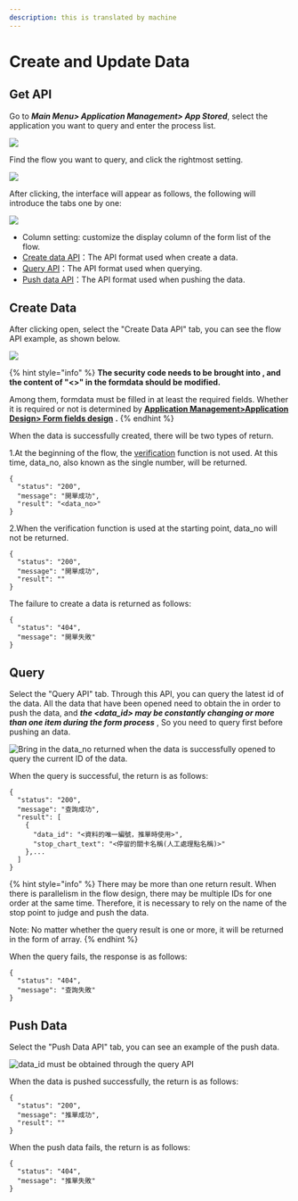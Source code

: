 ```yaml
---
description: this is translated by machine
---
```


# Create and Update Data

## Get API

Go to _**Main Menu&gt; Application Management&gt; App Stored**_, select the application you want to query and enter the process list.

![](../.gitbook/assets/pic028.jpg)

Find the flow you want to query, and click the rightmost setting.

![](../.gitbook/assets/pic029.jpg)

After clicking, the interface will appear as follows, the following will introduce the tabs one by one:

![](../.gitbook/assets/pic032%20%281%29.jpg)

* Column setting: customize the display column of the form list of the flow.
* [Create data API](kuai-su-kai-chan-tui-chan.md#kai-chan)：The API format used when create a data.
* [Query API](kuai-su-kai-chan-tui-chan.md#cha-xun)：The API format used when querying.
* [Push data API](kuai-su-kai-chan-tui-chan.md#tui-chan)：The API format used when pushing the data.

## Create Data

After clicking open, select the "Create Data API" tab, you can see the flow API example, as shown below.

![](../.gitbook/assets/jie-tu-20200722-xia-wu-2.06.55.png)

{% hint style="info" %}
**The security code needs to be brought into , and the content of "&lt;&gt;" in the formdata should be modified.**

Among them, formdata must be filled in at least the required fields. Whether it is required or not is determined by [**Application Management&gt;Application Design&gt; Form fields design**](../5/6.md#xin-jian-bian-ji-liu-cheng-ye-mian-biao-chan-she-ji) **.**
{% endhint %}

When the data is successfully created, there will be two types of return.

1.At the beginning of the flow, the [verification](../5/6.md#kai-shi) function is not used. At this time, data\_no, also known as the single number, will be returned.

```text
{
  "status": "200",
  "message": "開單成功",
  "result": "<data_no>"
}
```

2.When the verification function is used at the starting point, data\_no will not be returned.

```text
{
  "status": "200",
  "message": "開單成功",
  "result": ""
}
```

The failure to create a data is returned as follows:

```text
{
  "status": "404",
  "message": "開單失敗"
}
```

## Query

Select the "Query API" tab. Through this API, you can query the latest id of the data. All the data that have been opened need to obtain the  in order to push the data, and _**the &lt;data\_id&gt;  may be constantly changing or more than one item during the form process**_ , So you need to query first before pushing an data.

![Bring in the data\_no returned when the data is successfully opened to query the current ID of the data.](../.gitbook/assets/jie-tu-20200722-xia-wu-2.06.41.png)

When the query is successful, the return is as follows:

```text
{
  "status": "200",
  "message": "查詢成功",
  "result": [
    {
      "data_id": "<資料的唯一編號，推單時使用>",
      "stop_chart_text": "<停留的關卡名稱(人工處理點名稱)>"
    },...
  ]
}
```

{% hint style="info" %}
There may be more than one return result. When there is parallelism in the flow design, there may be multiple IDs for one order at the same time. Therefore, it is necessary to rely on the name of the stop point to judge and push the data.

Note: No matter whether the query result is one or more, it will be returned in the form of array.
{% endhint %}

When the query fails, the response is as follows:

```text
{
  "status": "404",
  "message": "查詢失敗"
}
```

## Push Data

Select the "Push Data API" tab, you can see an example of the push data.

![data\_id must be obtained through the query API](../.gitbook/assets/jie-tu-20200722-xia-wu-2.07.09.png)

When the data is pushed successfully, the return is as follows:

```text
{
  "status": "200",
  "message": "推單成功",
  "result": ""
}
```

When the push data fails, the return is as follows:

```text
{
  "status": "404",
  "message": "推單失敗"
}
```

